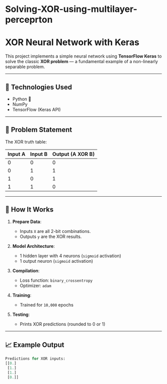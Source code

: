 # Solving-XOR-using-multilayer-perceprton
# XOR Neural Network with Keras

This project implements a simple neural network using **TensorFlow Keras** to solve the classic **XOR problem** — a fundamental example of a non-linearly separable problem.

---

## 🔧 Technologies Used

- Python 🐍
- NumPy
- TensorFlow (Keras API)

---

## 🧠 Problem Statement

The XOR truth table:

| Input A | Input B | Output (A XOR B) |
|---------|---------|------------------|
| 0       | 0       | 0                |
| 0       | 1       | 1                |
| 1       | 0       | 1                |
| 1       | 1       | 0                |

---

## 📌 How It Works

1. **Prepare Data**:
   - Inputs `X` are all 2-bit combinations.
   - Outputs `y` are the XOR results.

2. **Model Architecture**:
   - 1 hidden layer with 4 neurons (`sigmoid` activation)
   - 1 output neuron (`sigmoid` activation)

3. **Compilation**:
   - Loss function: `binary_crossentropy`
   - Optimizer: `adam`

4. **Training**:
   - Trained for `10,000` epochs

5. **Testing**:
   - Prints XOR predictions (rounded to 0 or 1)

---

## 📈 Example Output

```python
Predictions for XOR inputs:
[[0.]
 [1.]
 [1.]
 [0.]]
